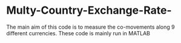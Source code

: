 # Multy-Country-Exchange-Rate-
The main aim of this code is to measure the co-movements along 9 different currencies. 
These code is mainly run in MATLAB 
